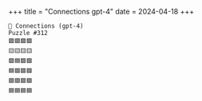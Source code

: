 +++
title = "Connections gpt-4"
date = 2024-04-18
+++

```text
🤖 Connections (gpt-4) 
Puzzle #312
🟩🟩🟩🟩
🟨🟨🟨🟨
🟪🟦🟪🟪
🟦🟪🟪🟪
🟪🟪🟪🟪
🟦🟦🟦🟦
```
